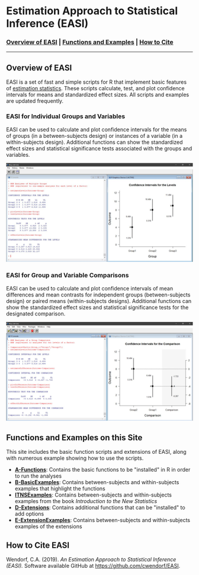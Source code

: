 # Estimation Approach to Statistical Inference (EASI)

### **[Overview of EASI](#overview-of-easi)** | **[Functions and Examples](#functions-and-examples-on-this-site)** | **[How to Cite](#how-to-cite-easi)**

---

## Overview of EASI

EASI is a set of fast and simple scripts for R that implement basic features of [estimation statistics](https://en.wikipedia.org/wiki/Estimation_statistics "Estimation Stats on Wikipedia"). These scripts calculate, test, and plot confidence intervals for means and standardized effect sizes. All scripts and examples are updated frequently.

### EASI for Individual Groups and Variables

EASI can be used to calculate and plot confidence intervals for the means of groups (in a between-subjects design) or instances of a variable (in a within-subjects design). Additional functions can show the standardized effect sizes and statistical significance tests associated with the groups and variables.

![Screenshot1](easiLevels.jpg)

### EASI for Group and Variable Comparisons

EASI can be used to calculate and plot confidence intervals of mean differences and mean contrasts for independent groups (between-subjects design) or paired means (within-subjects designs). Additional functions can show the standardized effect sizes and statistical significance tests for the designated comparison. 

![Screenshot2](easiDifferences.jpg)

## Functions and Examples on this Site

This site includes the basic function scripts and extensions of EASI, along with numerous example showing how to use the scripts.

- [**A-Functions**](./A-Functions): Contains the basic functions to be "installed" in R in order to run the analyses
- [**B-BasicExamples**](./B-BasicExamples): Contains between-subjects and within-subjects examples that highlight the functions
- [**ITNSExamples**](./C-ITNSExamples): Contains between-subjects and within-subjects examples from the book _Introduction to the New Statistics_
- [**D-Extensions**](./D-Extensions): Contains additional functions that can be "installed" to add options
- [**E-ExtensionExamples**](./E-ExtensionExamples): Contains between-subjects and within-subjects examples of the extensions

## How to Cite EASI

Wendorf, C.A. (2019). _An Estimation Approach to Statistical Inference (EASI)._ Software available GitHub at https://github.com/cwendorf/EASI.
